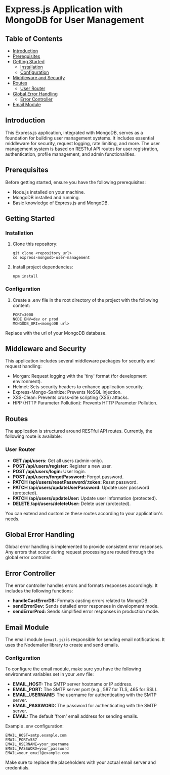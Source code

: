 # Express.js Application with MongoDB for User Management

## Table of Contents
- [Introduction](#introduction)
- [Prerequisites](#prerequisites)
- [Getting Started](#getting-started)
  - [Installation](#installation)
  - [Configuration](#configuration)
- [Middleware and Security](#middleware-and-security)
- [Routes](#routes)
  - [User Router](#user-router)
- [Global Error Handling](#global-error-handling)
  - [Error Controller](#error-controller)
- [Email Module](#email-module)

## Introduction

This Express.js application, integrated with MongoDB, serves as a foundation for building user management systems. It includes essential middleware for security, request logging, rate limiting, and more. The user management system is based on RESTful API routes for user registration, authentication, profile management, and admin functionalities.

## Prerequisites

Before getting started, ensure you have the following prerequisites:

- Node.js installed on your machine.
- MongoDB installed and running.
- Basic knowledge of Express.js and MongoDB.

## Getting Started

### Installation

1. Clone this repository:

   ```
   git clone <repository_url>
   cd express-mongodb-user-management
   ```
   
2. Install project dependencies:

    ```
    npm install
    ```

### Configuration

1. Create a .env file in the root directory of the project with the following content:

    ```
    PORT=3000
    NODE_ENV=dev or prod
    MONGODB_URI=<mongoDB url>
    ```
    
Replace <mongoDB url> with the url of your MongoDB database.

## Middleware and Security

This application includes several middleware packages for security and request handling:

- Morgan: Request logging with the 'tiny' format (for development environment).
- Helmet: Sets security headers to enhance application security.
- Express-Mongo-Sanitize: Prevents NoSQL injection.
- XSS-Clean: Prevents cross-site scripting (XSS) attacks.
- HPP (HTTP Parameter Pollution): Prevents HTTP Parameter Pollution.


## Routes

The application is structured around RESTful API routes. Currently, the following route is available:

### User Router

- **GET /api/users:** Get all users (admin-only).
- **POST /api/users/register:** Register a new user.
- **POST /api/users/login:** User login.
- **POST /api/users/forgotPassword:** Forgot password.
- **PATCH /api/users/resetPassword/:token:** Reset password.
- **PATCH /api/users/updateUserPassword:** Update user password (protected).
- **PATCH /api/users/updateUser:** Update user information (protected).
- **DELETE /api/users/deleteUser:** Delete user (protected).

You can extend and customize these routes according to your application's needs.

## Global Error Handling

Global error handling is implemented to provide consistent error responses. Any errors that occur during request processing are routed through the global error controller.

## Error Controller

The error controller handles errors and formats responses accordingly. It includes the following functions:

- **handleCastErrorDB:** Formats casting errors related to MongoDB.
- **sendErrorDev:** Sends detailed error responses in development mode.
- **sendErrorProd:** Sends simplified error responses in production mode.

## Email Module

The email module (`email.js`) is responsible for sending email notifications. It uses the Nodemailer library to create and send emails.

### Configuration

To configure the email module, make sure you have the following environment variables set in your .env file:

- **EMAIL_HOST:** The SMTP server hostname or IP address.
- **EMAIL_PORT:** The SMTP server port (e.g., 587 for TLS, 465 for SSL).
- **EMAIL_USERNAME:** The username for authenticating with the SMTP server.
- **EMAIL_PASSWORD:** The password for authenticating with the SMTP server.
- **EMAIL:** The default 'from' email address for sending emails.

Example .env configuration:
    
    EMAIL_HOST=smtp.example.com
    EMAIL_PORT=587
    EMAIL_USERNAME=your_username
    EMAIL_PASSWORD=your_password
    EMAIL=your_email@example.com
    
Make sure to replace the placeholders with your actual email server and credentials.


    













